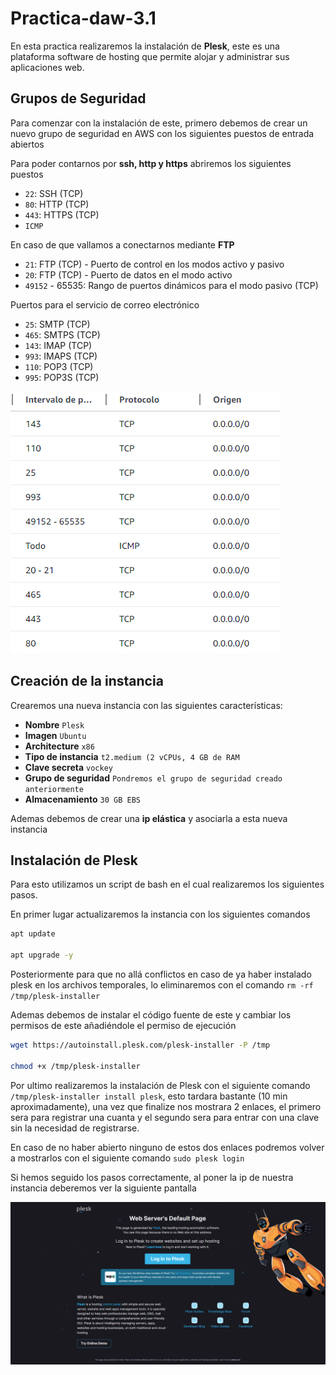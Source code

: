 # Practica-daw-3.1

En esta practica realizaremos la instalación de __Plesk__, este es una plataforma software de hosting que permite alojar y administrar sus aplicaciones web.

## Grupos de Seguridad

Para comenzar con la instalación de este, primero debemos de crear un nuevo grupo de seguridad en AWS con los siguientes puestos de entrada abiertos

Para poder contarnos por __ssh, http y https__ abriremos los siguientes puestos

* ``22``: SSH (TCP)
* ``80``: HTTP (TCP)
* ``443``: HTTPS (TCP)
* ``ICMP``

En caso de que vallamos a conectarnos mediante __FTP__

* ``21``: FTP (TCP) - Puerto de control en los modos activo y pasivo
* ``20``: FTP (TCP) - Puerto de datos en el modo activo
* ``49152`` - 65535: Rango de puertos dinámicos para el modo pasivo (TCP)


Puertos para el servicio de correo electrónico

* ``25``: SMTP (TCP)
* ``465``: SMTPS (TCP)
* ``143``: IMAP (TCP)
* ``993``: IMAPS (TCP)
* ``110``: POP3 (TCP)
* ``995``: POP3S (TCP)

![puertos](./img/image.png)

## Creación de la instancia

Crearemos una nueva instancia con las siguientes características:

* __Nombre__ ``Plesk``
* __Imagen__ ``Ubuntu``
* __Architecture__ ``x86``
* __Tipo de instancia__ ``t2.medium (2 vCPUs, 4 GB de RAM``
* __Clave secreta__ ``vockey``
* __Grupo de seguridad__ ``Pondremos el grupo de seguridad creado anteriormente``
* __Almacenamiento__ ``30 GB EBS``

Ademas debemos de crear una __ip elástica__ y asociarla a esta nueva instancia

## Instalación de Plesk

Para esto utilizamos un script de bash en el cual realizaremos los siguientes pasos.

En primer lugar actualizaremos la instancia con los siguientes comandos

``` sh
apt update

apt upgrade -y
```

Posteriormente para que no allá conflictos en caso de ya haber instalado plesk en los archivos temporales, lo eliminaremos con el comando ``rm -rf /tmp/plesk-installer``

Ademas debemos de instalar el código fuente de este y cambiar los permisos de este añadiéndole el permiso de ejecución

``` sh
wget https://autoinstall.plesk.com/plesk-installer -P /tmp

chmod +x /tmp/plesk-installer
```

Por ultimo realizaremos la instalación de Plesk con el siguiente comando ``/tmp/plesk-installer install plesk``, esto tardara bastante (10 min aproximadamente), una vez que finalize nos mostrara 2 enlaces, el primero sera para registrar una cuanta y el segundo sera para entrar con una clave sin la necesidad de registrarse.

En caso de no haber abierto ninguno de estos dos enlaces podremos volver a mostrarlos con el siguiente comando ``sudo plesk login``

Si hemos seguido los pasos correctamente, al poner la ip de nuestra instancia deberemos ver la siguiente pantalla

![login de plesk](./img/indexPlesk.png)

